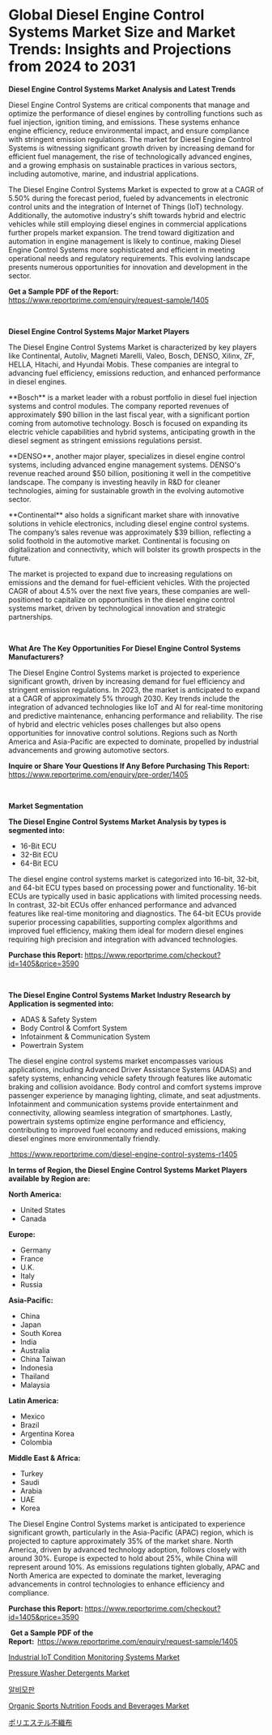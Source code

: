 <p><h1>Global Diesel Engine Control Systems Market Size and Market Trends: Insights and Projections from 2024 to 2031</h1></p><p><strong>Diesel Engine Control Systems Market Analysis and Latest Trends</strong></p>
<p><p>Diesel Engine Control Systems are critical components that manage and optimize the performance of diesel engines by controlling functions such as fuel injection, ignition timing, and emissions. These systems enhance engine efficiency, reduce environmental impact, and ensure compliance with stringent emission regulations. The market for Diesel Engine Control Systems is witnessing significant growth driven by increasing demand for efficient fuel management, the rise of technologically advanced engines, and a growing emphasis on sustainable practices in various sectors, including automotive, marine, and industrial applications. </p><p>The Diesel Engine Control Systems Market is expected to grow at a CAGR of 5.50% during the forecast period, fueled by advancements in electronic control units and the integration of Internet of Things (IoT) technology. Additionally, the automotive industry's shift towards hybrid and electric vehicles while still employing diesel engines in commercial applications further propels market expansion. The trend toward digitization and automation in engine management is likely to continue, making Diesel Engine Control Systems more sophisticated and efficient in meeting operational needs and regulatory requirements. This evolving landscape presents numerous opportunities for innovation and development in the sector.</p></p>
<p><strong>Get a Sample PDF of the Report:&nbsp;</strong> <a href="https://www.reportprime.com/enquiry/request-sample/1405">https://www.reportprime.com/enquiry/request-sample/1405</a></p>
<p>&nbsp;</p>
<p><strong>Diesel Engine Control Systems Major Market Players</strong></p>
<p><p>The Diesel Engine Control Systems Market is characterized by key players like Continental, Autoliv, Magneti Marelli, Valeo, Bosch, DENSO, Xilinx, ZF, HELLA, Hitachi, and Hyundai Mobis. These companies are integral to advancing fuel efficiency, emissions reduction, and enhanced performance in diesel engines.</p><p>**Bosch** is a market leader with a robust portfolio in diesel fuel injection systems and control modules. The company reported revenues of approximately $90 billion in the last fiscal year, with a significant portion coming from automotive technology. Bosch is focused on expanding its electric vehicle capabilities and hybrid systems, anticipating growth in the diesel segment as stringent emissions regulations persist.</p><p>**DENSO**, another major player, specializes in diesel engine control systems, including advanced engine management systems. DENSO's revenue reached around $50 billion, positioning it well in the competitive landscape. The company is investing heavily in R&D for cleaner technologies, aiming for sustainable growth in the evolving automotive sector.</p><p>**Continental** also holds a significant market share with innovative solutions in vehicle electronics, including diesel engine control systems. The company’s sales revenue was approximately $39 billion, reflecting a solid foothold in the automotive market. Continental is focusing on digitalization and connectivity, which will bolster its growth prospects in the future.</p><p>The market is projected to expand due to increasing regulations on emissions and the demand for fuel-efficient vehicles. With the projected CAGR of about 4.5% over the next five years, these companies are well-positioned to capitalize on opportunities in the diesel engine control systems market, driven by technological innovation and strategic partnerships.</p></p>
<p>&nbsp;</p>
<p><strong>What Are The Key Opportunities For Diesel Engine Control Systems Manufacturers?</strong></p>
<p><p>The Diesel Engine Control Systems market is projected to experience significant growth, driven by increasing demand for fuel efficiency and stringent emission regulations. In 2023, the market is anticipated to expand at a CAGR of approximately 5% through 2030. Key trends include the integration of advanced technologies like IoT and AI for real-time monitoring and predictive maintenance, enhancing performance and reliability. The rise of hybrid and electric vehicles poses challenges but also opens opportunities for innovative control solutions. Regions such as North America and Asia-Pacific are expected to dominate, propelled by industrial advancements and growing automotive sectors.</p></p>
<p><strong>Inquire or Share Your Questions If Any Before Purchasing This Report:</strong> <a href="https://www.reportprime.com/enquiry/pre-order/1405">https://www.reportprime.com/enquiry/pre-order/1405</a></p>
<p>&nbsp;</p>
<p><strong>Market Segmentation</strong></p>
<p><strong>The Diesel Engine Control Systems Market Analysis by types is segmented into:</strong></p>
<p><ul><li>16-Bit ECU</li><li>32-Bit ECU</li><li>64-Bit ECU</li></ul></p>
<p><p>The diesel engine control systems market is categorized into 16-bit, 32-bit, and 64-bit ECU types based on processing power and functionality. 16-bit ECUs are typically used in basic applications with limited processing needs. In contrast, 32-bit ECUs offer enhanced performance and advanced features like real-time monitoring and diagnostics. The 64-bit ECUs provide superior processing capabilities, supporting complex algorithms and improved fuel efficiency, making them ideal for modern diesel engines requiring high precision and integration with advanced technologies.</p></p>
<p><strong>Purchase this Report:&nbsp;</strong><a href="https://www.reportprime.com/checkout?id=1405&price=3590">https://www.reportprime.com/checkout?id=1405&price=3590</a></p>
<p>&nbsp;</p>
<p><strong>The Diesel Engine Control Systems Market Industry Research by Application is segmented into:</strong></p>
<p><ul><li>ADAS & Safety System</li><li>Body Control & Comfort System</li><li>Infotainment & Communication System</li><li>Powertrain System</li></ul></p>
<p><p>The diesel engine control systems market encompasses various applications, including Advanced Driver Assistance Systems (ADAS) and safety systems, enhancing vehicle safety through features like automatic braking and collision avoidance. Body control and comfort systems improve passenger experience by managing lighting, climate, and seat adjustments. Infotainment and communication systems provide entertainment and connectivity, allowing seamless integration of smartphones. Lastly, powertrain systems optimize engine performance and efficiency, contributing to improved fuel economy and reduced emissions, making diesel engines more environmentally friendly.</p></p>
<p><a href="https://www.reportprime.com/diesel-engine-control-systems-r1405">&nbsp;https://www.reportprime.com/diesel-engine-control-systems-r1405</a></p>
<p><strong>In terms of Region, the Diesel Engine Control Systems Market Players available by Region are:</strong></p>
<p>
    <p> <strong> North America: </strong>
        <ul>
            <li>United States</li>
            <li>Canada</li>
        </ul>
        </p> 
    <p> <strong> Europe: </strong>
        <ul>
            <li>Germany</li>
            <li>France</li>
            <li>U.K.</li>
            <li>Italy</li>
            <li>Russia</li>
        </ul>
        </p> 
    <p> <strong> Asia-Pacific: </strong>
        <ul>
            <li>China</li>
            <li>Japan</li>
            <li>South Korea</li>
            <li>India</li>
            <li>Australia</li>
            <li>China Taiwan</li>
            <li>Indonesia</li>
            <li>Thailand</li>
            <li>Malaysia</li>
        </ul>
        </p> 
    <p> <strong> Latin America: </strong>
        <ul>
            <li>Mexico</li>
            <li>Brazil</li>
            <li>Argentina Korea</li>
            <li>Colombia</li>
        </ul>
        </p> 
    <p> <strong> Middle East & Africa: </strong>
        <ul>
            <li>Turkey</li>
            <li>Saudi</li>
            <li>Arabia</li>
            <li>UAE</li>
            <li>Korea</li>
        </ul>
    </p>
    </p>
<p><p>The Diesel Engine Control Systems market is anticipated to experience significant growth, particularly in the Asia-Pacific (APAC) region, which is projected to capture approximately 35% of the market share. North America, driven by advanced technology adoption, follows closely with around 30%. Europe is expected to hold about 25%, while China will represent around 10%. As emissions regulations tighten globally, APAC and North America are expected to dominate the market, leveraging advancements in control technologies to enhance efficiency and compliance.</p></p>
<p><strong>Purchase this Report: </strong><a href="https://www.reportprime.com/checkout?id=1405&price=3590">https://www.reportprime.com/checkout?id=1405&price=3590</a></p>
<p>&nbsp;<strong>Get a Sample PDF of the Report:&nbsp;&nbsp;</strong><a href="https://www.reportprime.com/enquiry/request-sample/1405">https://www.reportprime.com/enquiry/request-sample/1405</a></p>
<p><strong></strong></p>
<p><p><a href="https://issuu.com/reportprime-2/docs/industrial-iot-condition-monitoring_bccab1015a07bb">Industrial IoT Condition Monitoring Systems Market</a></p><p><a href="https://www.linkedin.com/pulse/navigating-global-pressure-washer-detergents-market-landscape-ftwzc?trackingId=G8yse1ZNT4KGOJH00Taykw%3D%3D">Pressure Washer Detergents Market</a></p><p><a href="https://medium.com/@ayesakhan333/%EC%95%8C%EB%B9%84%EB%AA%A8%ED%8C%90-%EC%8B%9C%EC%9E%A5-%ED%86%B5%EC%B0%B0%EB%A0%A5-%EC%A0%9C%ED%92%88-%EC%A2%85%EB%A5%98-%EC%9D%91%EC%9A%A9-%EB%8F%99%ED%96%A5-%EB%B0%8F-2024%EB%85%84%EB%B6%80%ED%84%B0-2031%EB%85%84%EA%B9%8C%EC%A7%80%EC%9D%98-%EC%A7%80%EC%97%AD-%EB%B6%84%EC%84%9D-d95628b944a4">알비모판</a></p><p><a href="https://issuu.com/reportprime-2/docs/organic-sports-nutrition-foods-and-_952fa7702daa35">Organic Sports Nutrition Foods and Beverages Market</a></p><p><a href="https://medium.com/@leigh4852023/%E3%82%B0%E3%83%AD%E3%83%BC%E3%83%90%E3%83%AB%E4%B8%8D%E7%B9%94%E5%B8%83%E3%83%9D%E3%83%AA%E3%82%A8%E3%82%B9%E3%83%86%E3%83%AB%E3%83%95%E3%82%A1%E3%83%96%E3%83%AA%E3%83%83%E3%82%AF%E5%B8%82%E5%A0%B4%E3%81%AB%E9%96%A2%E3%81%99%E3%82%8B%E6%88%A6%E7%95%A5%E7%9A%84%E5%B8%82%E5%A0%B4%E3%82%A4%E3%83%B3%E3%82%B5%E3%82%A4%E3%83%88-2024%E5%B9%B4-2031%E5%B9%B4-890f077d039f">ポリエステル不織布</a></p></p>